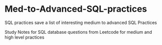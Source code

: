 # Med-to-Advanced-SQL-practices
SQL practices
save a list of interesting medium to advanced SQL Practices

Study Notes for SQL database questions from Leetcode for medium and high level practices
